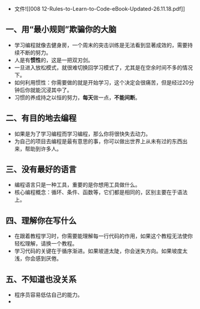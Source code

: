 - 文件![[008 12-Rules-to-Learn-to-Code-eBook-Updated-26.11.18.pdf]]
## 一、用“最小规则”欺骗你的大脑
- 学习编程就像去健身房，一个周末的突击训练是无法看到显著成效的，需要持续不断的努力。
- 人是有**惯性**的，这是一把双刃剑。
- 一旦进入放松模式，就很难切换回学习模式了，尤其是在空余时间不多的情况下。
- 如何利用惯性：你需要做的就是开始学习，这个决定会很痛苦，但是经过20分钟后你就能沉浸其中了。
- 习惯的养成持之以恒的努力，**每天**做一点，**不能间断**。
## 二、有目的地去编程
- 如果是为了学习编程而学习编程，那么你将很快失去动力。
- 为自己的项目去编程是最有意思的事，你可以做出世界上从未有过的东西出来，帮助到许多人。
## 三、没有最好的语言
- 编程语言只是一种工具，重要的是你想用工具做什么。
- 核心编程概念：循环、条件、函数等，它们都是相同的，区别主要在于语法上。
## 四、理解你在写什么
- 在跟着教程学习时，你需要能理解每一行代码的作用，如果这个教程无法使你轻松理解，请换一个教程。
- 学习代码的关键在于循序渐进。如果坡道太陡，你会迷失方向。如果坡度太浅，你会感到厌倦。
## 五、不知道也没关系
- 程序员容易低估自己的能力。
- 